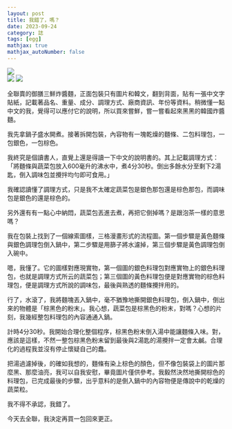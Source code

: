 ```yaml
---
layout: post
title: 我錯了，嗎？
date: 2023-09-24
category: 誌
tags: [egg]
mathjax: true
mathjax_autoNumber: false
---
```

<div>
<img src="/blog/assets/images/2023/wrong01.jpg" />
</div>
<div>
<img src="/blog/assets/images/2023/wrong01.jpg" />
<img src="/blog/assets/images/2023/wrong01.jpg" />
</div>


全聯賣的御膳三鮮炸醬麵，正面包裝只有圖片和韓文，翻到背面，貼有一張中文字貼紙，記載著品名、重量、成分、調理方式、廠商資訊、年份等資料。稍微懂一點中文的我，覺得可以應付它的說明，所以買來嘗鮮，嘗一嘗看起來黑黑的韓國炸醬麵。

<!--more-->

我先拿鍋子盛水開煮。接著拆開包裝，內容物有一塊乾燥的麵條、二包料理包，一包銀色，一包棕色。

我終究是個讀書人，直覺上還是得讀一下中文的說明書的。其上記載調理方式：「將麵條與蔬菜包放入600毫升的沸水中，煮4分30秒。倒出多餘水分至剩下2湯匙，倒入調味包並攪拌均勻即可食用。」

我確認讀懂了調理方式，只是我不太確定蔬菜包是銀色那包還是棕色那包，而調味包是銀色的還是棕色的。

另外還有有一點心中納悶，蔬菜包丟進去煮，再把它倒掉嗎？是跟泡茶一樣的意思嗎？

我在包裝上找到了一個線索圖樣，三格漫畫形式的流程圖。第一個步驟是黃色麵條與銀色調理包倒入鍋中，第二步驟是用篩子將水濾掉，第三個步驟是黃色調理包倒入碗中。

嗯，我懂了。它的圖樣對應現實物，第一個圖的銀色料理包對應實物上的銀色料理包，也就是調理方式所云的蔬菜包；第三個圖的黃色料理包便是對應實物的棕色料理包，便是調理方式所說的調味包，最後與熟透的麵條攪拌用的。

行了，水滾了，我將麵塊丟入鍋中，毫不猶豫地撕開銀色料理包，倒入鍋中，倒出來的物體是「棕黑色的粉末」。我心想，蔬菜包是棕黑色的粉末，對嗎？心想的片刻，我幾經整包料理包的內容通通入鍋。

計時4分30秒。我開始合理化整個程序，棕黑色粉末倒入湯中能讓麵條入味。對，應該是這樣，不然一整包棕黑色粉末留到最後與2湯匙的湯攪拌一定會太鹹。合理化的過程我並沒有停止懷疑自己的蠢。

把湯過濾掉後，的確如我想的，麵條有染上棕色的顏色，但不像包裝袋上的圖片那麼黑、那麼油亮，我可以自我安慰，畢竟圖片僅供參考。我毅然決然地撕開棕色的料理包，已完成最後的步驟，出乎意料的是倒入鍋中的內容物便是傳說中的乾燥的蔬菜粒。

我不得不承認，我錯了。

今天去全聯，我決定再買一包回來更正。

